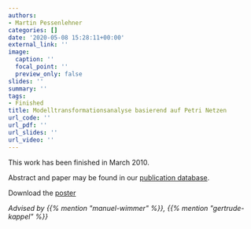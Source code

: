 ```yaml
---
authors:
- Martin Pessenlehner
categories: []
date: '2020-05-08 15:28:11+00:00'
external_link: ''
image:
  caption: ''
  focal_point: ''
  preview_only: false
slides: ''
summary: ''
tags:
- Finished
title: Modelltransformationsanalyse basierend auf Petri Netzen
url_code: ''
url_pdf: ''
url_slides: ''
url_video: ''
---
```


This work has been finished in March 2010.

Abstract and paper may be found in our <a class="external" href="http://publik.tuwien.ac.at/showentry.php?ID=185372&amp;lang=2">publication database</a>.

 Download the [poster](https://www.big.tuwien.ac.at/app/uploads/2016/10/Pessenlehner_poster.pdf)

*Advised by {{% mention "manuel-wimmer" %}}, {{% mention "gertrude-kappel" %}}*